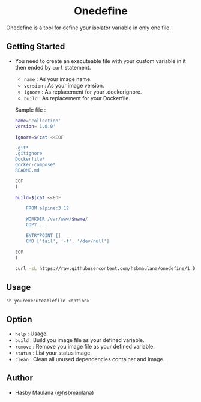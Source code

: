 <h1 align="center">Onedefine</h1>

Onedefine is a tool for define your isolator variable in only one file.

Getting Started
---

- You need to create an executeable file with your custom variable in it then ended by `curl` statement.

    - `name` : As your image name.
    - `version` : As your image version.
    - `ignore` : As replacement for your .dockerignore.
    - `build` : As replacement for your Dockerfile.

    Sample file :

    ```sh
    name='collection'
    version='1.0.0'

    ignore=$(cat <<EOF

    .git*
    .gitignore
    Dockerfile*
    docker-compose*
    README.md

    EOF
    )

    build=$(cat <<EOF

        FROM alpine:3.12

        WORKDIR /var/www/$name/
        COPY . .

        ENTRYPOINT []
        CMD ['tail', '-f', '/dev/null']

    EOF
    )

    curl -sL https://raw.githubusercontent.com/hsbmaulana/onedefine/1.0.0/bin/run | . /dev/stdin
    ```

Usage
---

`sh yourexecuteablefile <option>`

Option
---

- `help` : Usage.
- `build` : Build you image file as your defined variable.
- `remove` : Remove you image file as your defined variable.
- `status` : List your status image.
- `clean` : Clean all unused dependencies container and image.

Author
---

- Hasby Maulana ([@hsbmaulana](https://linkedin.com/in/hsbmaulana))
